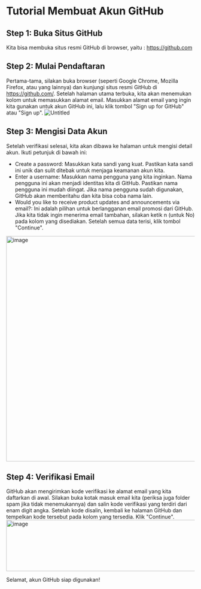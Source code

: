 # Tutorial Membuat Akun GitHub
## Step 1: Buka Situs GitHub 
Kita bisa membuka situs resmi GitHub di browser, yaitu : https://github.com
## Step 2: Mulai Pendaftaran
Pertama-tama, silakan buka browser (seperti Google Chrome, Mozilla Firefox, atau yang lainnya) dan kunjungi situs resmi GitHub di https://github.com/.
Setelah halaman utama terbuka, kita akan menemukan kolom untuk memasukkan alamat email. Masukkan alamat email yang ingin kita gunakan untuk akun GitHub ini, lalu klik tombol "Sign up for GitHub" atau "Sign up".
![Untitled](https://github.com/user-attachments/assets/dea1fc4a-1f82-4f27-8f20-fd57c3f5d3c1)

## Step 3: Mengisi Data Akun
Setelah verifikasi selesai, kita akan dibawa ke halaman untuk mengisi detail akun. Ikuti petunjuk di bawah ini:
 * Create a password: Masukkan kata sandi yang kuat. Pastikan kata sandi ini unik dan sulit ditebak untuk menjaga keamanan akun kita.
 * Enter a username: Masukkan nama pengguna yang kita inginkan. Nama pengguna ini akan menjadi identitas kita di GitHub. Pastikan nama pengguna ini mudah diingat. Jika nama pengguna sudah digunakan, GitHub akan memberitahu dan kita bisa coba nama lain.
 * Would you like to receive product updates and announcements via email?: Ini adalah pilihan untuk berlangganan email promosi dari GitHub. Jika kita tidak ingin menerima email tambahan, silakan ketik n (untuk No) pada kolom yang disediakan.
Setelah semua data terisi, klik tombol "Continue".
<img width="720" height="602" alt="image" src="https://github.com/user-attachments/assets/f06ccf40-1a89-46a9-9593-f088e0b41376" />

## Step 4: Verifikasi Email
GitHub akan mengirimkan kode verifikasi ke alamat email yang kita daftarkan di awal. Silakan buka kotak masuk email kita (periksa juga folder spam jika tidak menemukannya) dan salin kode verifikasi yang terdiri dari enam digit angka. Setelah kode disalin, kembali ke halaman GitHub dan tempelkan kode tersebut pada kolom yang tersedia. Klik "Continue".
<img width="720" height="137" alt="image" src="https://github.com/user-attachments/assets/55c0e107-f665-48a8-bad1-496b41e256bd" />

Selamat, akun GitHub siap digunakan!
